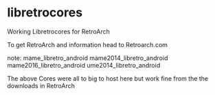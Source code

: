 # libretrocores
Working Libretrocores for RetroArch

To get RetroArch and information head to Retroarch.com

note: 
mame_libretro_android
mame2014_libretro_android
mame2016_libretro_android
ume2014_libretro_android

The above Cores were all to big to host here but work fine from the the downloads in RetroArch
